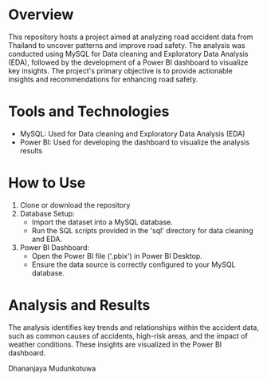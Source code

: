 # Overview

This repository hosts a project aimed at analyzing road accident data from Thailand to uncover patterns and improve road safety. 
The analysis was conducted using MySQL for Data cleaning and Exploratory Data Analysis (EDA), followed by the development of a Power BI dashboard to visualize key insights. The project's primary objective is to provide actionable insights and recommendations for enhancing road safety.

# Tools and Technologies

- MySQL: Used for Data cleaning and Exploratory Data Analysis (EDA)
- Power BI: Used for developing the dashboard to visualize the analysis results

# How to Use

1. Clone or download the repository
2. Database Setup:
     - Import the dataset into a MySQL database.
     - Run the SQL scripts provided in the 'sql' directory for data cleaning and EDA.
3. Power BI Dashboard:
     - Open the Power BI file ('.pbix') in Power BI Desktop.
     - Ensure the data source is correctly configured to your MySQL database.
   
# Analysis and Results

The analysis identifies key trends and relationships within the accident data, such as common causes of accidents, high-risk areas, and the impact of weather conditions. These insights are visualized in the Power BI dashboard.

   
Dhananjaya Mudunkotuwa


